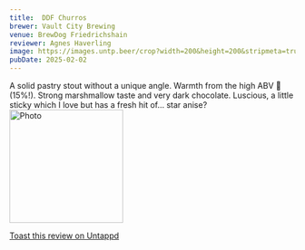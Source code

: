 ```yaml
---
title:  DDF Churros
brewer: Vault City Brewing
venue: BrewDog Friedrichshain
reviewer: Agnes Haverling
image: https://images.untp.beer/crop?width=200&height=200&stripmeta=true&url=https://untappd.s3.amazonaws.com/photos/2025_02_02/3a16e3209ca57ab5b44a805f2423fdcf_c_1454130831_raw.jpg
pubDate: 2025-02-02
---
```


A solid pastry stout without a unique angle. Warmth from the high ABV 🥃 (15%!). Strong marshmallow taste and very dark chocolate. Luscious, a little sticky which I love but has a fresh hit of… star anise?
						  <br />
						  <img height="200" width="200" src="https://images.untp.beer/crop?width=200&height=200&stripmeta=true&url=https://untappd.s3.amazonaws.com/photos/2025_02_02/3a16e3209ca57ab5b44a805f2423fdcf_c_1454130831_raw.jpg" alt="Photo">
						
[Toast this review on Untappd](https://untappd.com/user/&#45;Spacebacon&#45;/checkin/1454130831)
